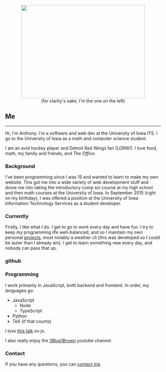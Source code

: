 <center><img src='https://dl.dropbox.com/s/vsget3r59z4866k/IMG_1270.JPG?dl=0' style='height: 300px; width: 400px' class='img-thumbnail'/></center>
<center>(for clarity's sake, I'm the one on the left)</center>

## Me
-----
Hi, I'm Anthony. I'm a software and web dev at the University of Iowa ITS. I go to the University of Iowa as a math and
computer science student.

I am an avid hockey player and Detroit Red Wings fan (LGRW!). I love food, math, my family and friends, and *The Office*.

### Background
I've been programming since I was 15 and wanted to learn to make my own website. This got me into a wide variety of web development stuff
 and drove me into taking the introductory comp sci course at my high school and then math courses at the University of Iowa. In September 
 2015 (right on my birthday), I was offered a position at the University of Iowa Information Technology Services as a student developer.

### Currently
Firstly, I like what I do. I get to go to work every day and have fun. I try to keep my programming life well-balanced,
 and so I maintain my own personal [projects](http://apizzimenti.com/#/projects), most notably a weather cli (this was developed so I could
 be lazier than I already am). I get to learn something new every day, and nobody can pass that up.
 
### github

<div class="github-widget" data-username="apizzimenti"></div>
<script src="https://unpkg.com/github-card@1.2.0/dist/widget.js"></script>

### Programming
I work primarily in JavaScript, both backend and frontend. In order, my languages go:

* JavaScript
    * Node
    * TypeScript
* Python
* TeX (if that counts)

I love [this talk](https://www.destroyallsoftware.com/talks/wat) on js.

I also really enjoy the [3Blue1Brown](https://www.youtube.com/channel/UCYO_jab_esuFRV4b17AJtAw) youtube channel.

### Contact
If you have any questions, you can [contact me](http://apizzimenti.com/#/contact).